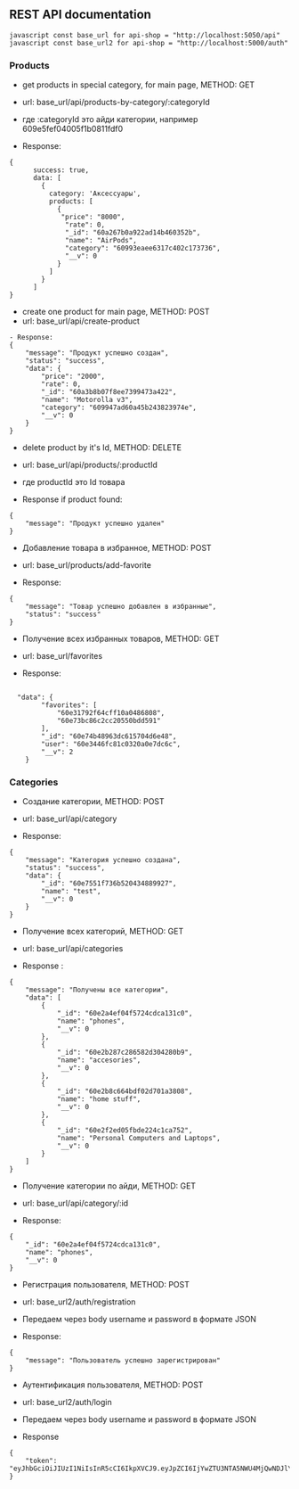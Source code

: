 ## REST API documentation

`javascript const base_url for api-shop = "http://localhost:5050/api" `
`javascript const base_url2 for api-shop = "http://localhost:5000/auth" `

### Products

- get products in special category, for main page, METHOD: GET
- url: base_url/api/products-by-category/:categoryId
- где :categoryId это айди категории, например 609e5fef04005f1b0811fdf0

- Response:

```
{
      success: true,
      data: [
        {
          category: 'Аксесcуары',
          products: [
            {
             "price": "8000",
              "rate": 0,
              "_id": "60a267b0a922ad14b460352b",
              "name": "AirPods",
              "category": "60993eaee6317c402c173736",
              "__v": 0
            }
          ]
        }
      ]
}
```

- create one product for main page, METHOD: POST
- url: base_url/api/create-product

```
- Response:
{
    "message": "Продукт успешно создан",
    "status": "success",
    "data": {
        "price": "2000",
        "rate": 0,
        "_id": "60a3b8b07f8ee7399473a422",
        "name": "Motorolla v3",
        "category": "609947ad60a45b243823974e",
        "__v": 0
    }
}

```

- delete product by it's Id, METHOD: DELETE
- url: base_url/api/products/:productId
- где productId это Id товара

- Response if product found:
``` 
{
    "message": "Продукт успешно удален"
}
```

- Добавление товара в избранное, METHOD: POST
- url: base_url/products/add-favorite

- Response: 

```
{
    "message": "Товар успешно добавлен в избранные",
    "status": "success"
}
```
- Получение всех избранных товаров, METHOD: GET
- url: base_url/favorites

- Response: 

```

  "data": {
        "favorites": [
            "60e31792f64cff10a0486808",
            "60e73bc86c2cc20550bdd591"
        ],
        "_id": "60e74b48963dc615704d6e48",
        "user": "60e3446fc81c0320a0e7dc6c",
        "__v": 2
    }  

```




### Categories

- Создание категории, METHOD: POST
- url: base_url/api/category

- Response:

```
{
    "message": "Категория успешно создана",
    "status": "success",
    "data": {
        "_id": "60e7551f736b520434889927",
        "name": "test",
        "__v": 0
    }
}

```

- Получение всех категорий, METHOD: GET
- url: base_url/api/categories

- Response :

```
{
    "message": "Получены все категории",
    "data": [
        {
            "_id": "60e2a4ef04f5724cdca131c0",
            "name": "phones",
            "__v": 0
        },
        {
            "_id": "60e2b287c286582d304280b9",
            "name": "accesories",
            "__v": 0
        },
        {
            "_id": "60e2b8c664bdf02d701a3808",
            "name": "home stuff",
            "__v": 0
        },
        {
            "_id": "60e2f2ed05fbde224c1ca752",
            "name": "Personal Computers and Laptops",
            "__v": 0
        }
    ]
}

```

- Получение категории по айди, METHOD: GET
- url: base_url/api/category/:id

- Response:

```
{
    "_id": "60e2a4ef04f5724cdca131c0",
    "name": "phones",
    "__v": 0
}

```

- Регистрация пользователя, METHOD: POST
- url: base_url2/auth/registration
- Передаем через body username и password в формате JSON

- Response: 

```
{
    "message": "Пользователь успешно зарегистрирован"
}

```

- Аутентификация пользователя, METHOD: POST
- url: base_url2/auth/login
- Передаем через body username и password в формате JSON

- Response 

```
{
    "token": "eyJhbGciOiJIUzI1NiIsInR5cCI6IkpXVCJ9.eyJpZCI6IjYwZTU3NTA5NWU4MjQwNDJlYzkxOTIwYyIsImlhdCI6MTYyNTc3Mzg2MSwiZXhwIjoxNjI1Nzc0NDYxfQ.EllScG3ug7Ck60fW_4sRa7w9wUxhlS9gQbzSkt30e7Y"
}

```